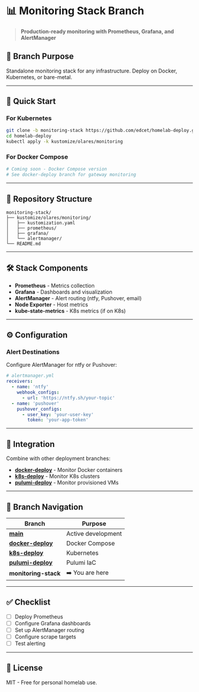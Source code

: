 # 📊 Monitoring Stack Branch

> **Production-ready monitoring with Prometheus, Grafana, and AlertManager**

## 📍 Branch Purpose

Standalone monitoring stack for any infrastructure. Deploy on Docker, Kubernetes, or bare-metal.

---

## 🎯 Quick Start

### For Kubernetes

```bash
git clone -b monitoring-stack https://github.com/edcet/homelab-deploy.git
cd homelab-deploy
kubectl apply -k kustomize/olares/monitoring
```

### For Docker Compose

```bash
# Coming soon - Docker Compose version
# See docker-deploy branch for gateway monitoring
```

---

## 📁 Repository Structure

```
monitoring-stack/
├── kustomize/olares/monitoring/
│   ├── kustomization.yaml
│   ├── prometheus/
│   ├── grafana/
│   └── alertmanager/
└── README.md
```

---

## 🛠️ Stack Components

- **Prometheus** - Metrics collection
- **Grafana** - Dashboards and visualization
- **AlertManager** - Alert routing (ntfy, Pushover, email)
- **Node Exporter** - Host metrics
- **kube-state-metrics** - K8s metrics (if on K8s)

---

## ⚙️ Configuration

### Alert Destinations

Configure AlertManager for ntfy or Pushover:

```yaml
# alertmanager.yml
receivers:
  - name: 'ntfy'
    webhook_configs:
      - url: 'https://ntfy.sh/your-topic'
  - name: 'pushover'
    pushover_configs:
      - user_key: 'your-user-key'
        token: 'your-app-token'
```

---

## 🔗 Integration

Combine with other deployment branches:

- **[docker-deploy](../../tree/docker-deploy)** - Monitor Docker containers
- **[k8s-deploy](../../tree/k8s-deploy)** - Monitor K8s clusters
- **[pulumi-deploy](../../tree/pulumi-deploy)** - Monitor provisioned VMs

---

## 🔄 Branch Navigation

| Branch | Purpose |
|--------|----------|
| **[main](../../tree/main)** | Active development |
| **[docker-deploy](../../tree/docker-deploy)** | Docker Compose |
| **[k8s-deploy](../../tree/k8s-deploy)** | Kubernetes |
| **[pulumi-deploy](../../tree/pulumi-deploy)** | Pulumi IaC |
| **monitoring-stack** | ➡️ You are here |

---

## ✅ Checklist

- [ ] Deploy Prometheus
- [ ] Configure Grafana dashboards
- [ ] Set up AlertManager routing
- [ ] Configure scrape targets
- [ ] Test alerting

---

## 📝 License

MIT - Free for personal homelab use.
